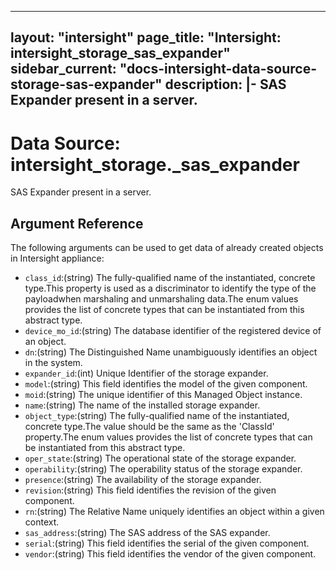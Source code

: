 
---
layout: "intersight"
page_title: "Intersight: intersight_storage_sas_expander"
sidebar_current: "docs-intersight-data-source-storage-sas-expander"
description: |-
SAS Expander present in a server.
---

# Data Source: intersight_storage._sas_expander
SAS Expander present in a server.
## Argument Reference
The following arguments can be used to get data of already created objects in Intersight appliance:
* `class_id`:(string) The fully-qualified name of the instantiated, concrete type.This property is used as a discriminator to identify the type of the payloadwhen marshaling and unmarshaling data.The enum values provides the list of concrete types that can be instantiated from this abstract type. 
* `device_mo_id`:(string) The database identifier of the registered device of an object. 
* `dn`:(string) The Distinguished Name unambiguously identifies an object in the system. 
* `expander_id`:(int) Unique Identifier of the storage expander. 
* `model`:(string) This field identifies the model of the given component. 
* `moid`:(string) The unique identifier of this Managed Object instance. 
* `name`:(string) The name  of the installed storage expander. 
* `object_type`:(string) The fully-qualified name of the instantiated, concrete type.The value should be the same as the 'ClassId' property.The enum values provides the list of concrete types that can be instantiated from this abstract type. 
* `oper_state`:(string) The operational state of the storage expander. 
* `operability`:(string) The operability status of the storage expander. 
* `presence`:(string) The availability of the storage expander. 
* `revision`:(string) This field identifies the revision of the given component. 
* `rn`:(string) The Relative Name uniquely identifies an object within a given context. 
* `sas_address`:(string) The SAS address of the SAS expander. 
* `serial`:(string) This field identifies the serial of the given component. 
* `vendor`:(string) This field identifies the vendor of the given component. 
